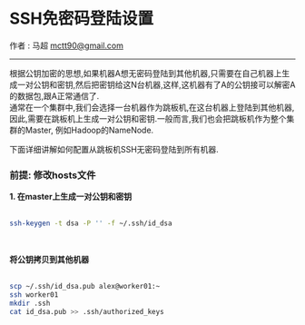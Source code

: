 # SSH免密码登陆设置

作者 : 马超 mctt90@gmail.com

---

根据公钥加密的思想,如果机器A想无密码登陆到其他机器,只需要在自己机器上生成一对公钥和密钥,然后把密钥给这N台机器,这样,这机器有了A的公钥接可以解密A的数据包,跟A正常通信了.
<br>
通常在一个集群中,我们会选择一台机器作为跳板机,在这台机器上登陆到其他机器,因此,需要在跳板机上生成一对公钥和密钥.一般而言,我们也会把跳板机作为整个集群的Master, 例如Hadoop的NameNode.

下面详细讲解如何配置从跳板机SSH无密码登陆到所有机器.

### 前提: 修改hosts文件

**1. 在master上生成一对公钥和密钥** <br><br>
```bash
ssh-keygen -t dsa -P '' -f ~/.ssh/id_dsa
```
<br>

**将公钥拷贝到其他机器** <br><br>
```bash
scp ~/.ssh/id_dsa.pub alex@worker01:~
ssh worker01
mkdir .ssh
cat id_dsa.pub >> .ssh/authorized_keys
```
